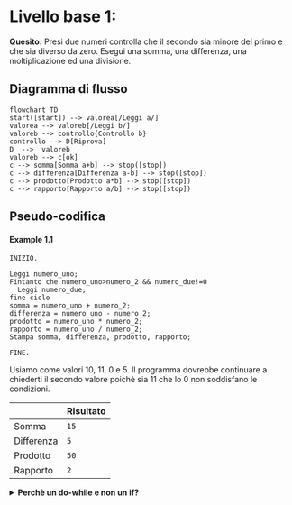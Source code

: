 # Livello base 1:

**Quesito:** Presi due numeri controlla che il secondo sia minore del primo e che sia diverso da zero. Esegui una somma, una differenza, una moltiplicazione ed una divisione.

## Diagramma di flusso

```mermaid
flowchart TD
start([start]) --> valorea[/Leggi a/]
valorea --> valoreb[/Leggi b/]
valoreb --> controllo{Controllo b}
controllo --> D[Riprova]
D  -->  valoreb
valoreb --> c[ok]
c --> somma[Somma a+b] --> stop([stop])
c --> differenza[Differenza a-b] --> stop([stop])
c --> prodotto[Prodotto a*b] --> stop([stop])
c --> rapporto[Rapporto a/b] --> stop([stop])
```

## Pseudo-codifica
#### Example 1.1

```
INIZIO.

Leggi numero_uno;
Fintanto che numero_uno>numero_2 && numero_due!=0
  Leggi numero_due;
fine-ciclo
somma = numero_uno + numero_2;
differenza = numero_uno - numero_2;
prodotto = numero_uno * numero_2;
rapporto = numero_uno / numero_2;
Stampa somma, differenza, prodotto, rapporto;

FINE.
```

Usiamo come valori 10, 11, 0 e 5. Il programma dovrebbe continuare a chiederti il secondo valore poichè sia 11 che lo 0 non soddisfano le condizioni.

||Risultato|
|-|-|
|Somma|`15`|
|Differenza|`5`|
|Prodotto|`50`|
|Rapporto|`2`|

<details>
  <summary><strong>Perchè un do-while e non un if?</strong></summary>

  > Il do-while permette di richiedere all'utente il numero corretto all'infinito, mentre un if funzionerebbe solo al primo tentativo.

</details>